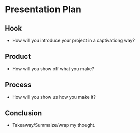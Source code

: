 # Presentation Plan

## Hook
* How will you introduce your project in a captivationg way?

## Product
* How will you show off what you make?

## Process
* How will you show us how you make it?

## Conclusion
* Takeaway/Summaize/wrap my thought.

<!-- EXAMPLE

## Hook
* Verbal riddle of GGD

## Product
* GIF/Demo of example/non-example

## Process
* Flowchart of plan
  * MVP: noun -> door -> yes/no
  * Beyond MVP: noun -> word relation API -> noun API -> yes/no, with counterexample
* Code snippets of:
  * MVP
  * Both APIs
  * Challenge with API keys

## Conclusion
* [URL to project]
* Takeaways
  * Less = more: the heart of the riddle was one line of code; it obviously took more to make the entire thing work, but one complicated line of regular expressions was essentially the solution to the riddle
  * Expect the unexpected: it’s important to budget time for things you don’t account for; for example, I didn’t consider the fact that I would need another entire API to detect nouns
  * Determination is key: ironically enough, I had to make my API keys private. At first, it didn’t seem like it was possible, which meant I couldn’t publish my app. But after all of that hard work, I was determined to find a solution, and I found it in config variables.
* "Presentation can’t, but a speech can"


-->
